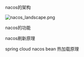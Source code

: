 nacos的架构

![nacos_landscape.png](https://cdn.nlark.com/lark/0/2018/png/11189/1533045871534-e64b8031-008c-4dfc-b6e8-12a597a003fb.png)



nacos的功能



nacos刷新原理



spring cloud nacos bean 热加载原理